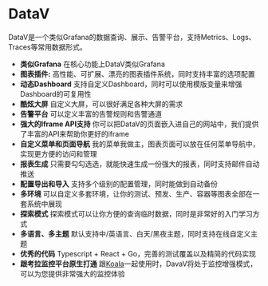 # DataV

DataV是一个类似Grafana的数据查询、展示、告警平台，支持Metrics、Logs、Traces等常用数据形式。

- **类似Grafana** 在核心功能上DataV类似Grafana
- **图表插件:** 高性能、可扩展、漂亮的图表插件系统，同时支持丰富的选项配置
- **动态Dashboard** 支持自定义Dashboard，同时可以使用模版变量来增强Dashboard的可复用性
- **酷炫大屏** 自定义大屏，可以很好满足各种大屏的需求
- **告警平台** 可以定义丰富的告警规则和告警通道
- **强大的Iframe API支持** 你可以把DataV的页面嵌入进自己的网站中，我们提供了丰富的API来帮助你更好的iframe
- **自定义菜单和页面导航** 我的菜单我做主，图表页面可以放在任何菜单导航中，实现更方便的访问和管理
- **报表生成** 只需要勾勾选选，就能快速生成一份强大的报表，同时支持邮件自动推送
- **配置导出和导入** 支持多个级别的配置管理，同时能做到自动备份
- **多环境** 可以自定义多套环境，让你的测试、预发、生产、容器等图表全部在一套系统中展现
- **探索模式** 探索模式可以让你方便的查询临时数据，同时是非常好的入门学习方式
- **多语言、多主题** 默认支持中/英语言、白天/黑夜主题，同时支持在线自定义主题
- **优秀的代码** Typescript + React + Go，完善的测试覆盖以及精简的代码实现
- **跟考拉监控平台原生打通** 跟[Koala](https://github.com/apm-ai/koala)一起使用时，DavaV将处于监控增强模式，可以为您提供非常强大的监控体验

